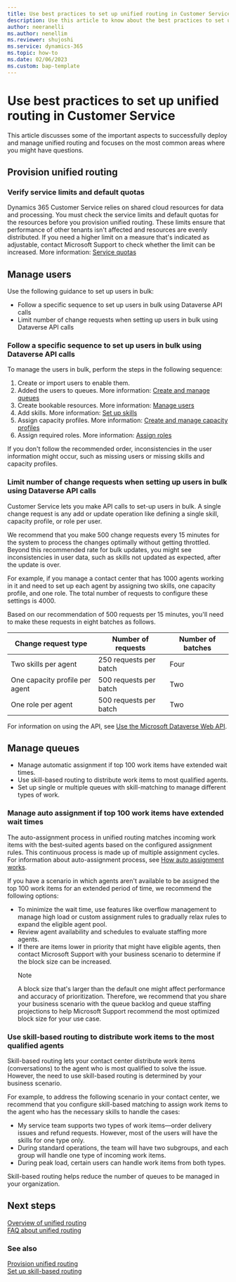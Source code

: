 ```yaml
---
title: Use best practices to set up unified routing in Customer Service
description: Use this article to know about the best practices to set up unified routing in Customer Service and things to do and avoid for a successful implementation.
author: neeranelli
ms.author: nenellim
ms.reviewer: shujoshi
ms.service: dynamics-365
ms.topic: how-to
ms.date: 02/06/2023
ms.custom: bap-template
---
```


# Use best practices to set up unified routing in Customer Service

This article discusses some of the important aspects to successfully deploy and manage unified routing and focuses on the most common areas where you might have questions.

## Provision unified routing

### Verify service limits and default quotas

Dynamics 365 Customer Service relies on shared cloud resources for data and processing. You must check the service limits and default quotas for the resources before you provision unified routing. These limits ensure that performance of other tenants isn't affected and resources are evenly distributed. If you need a higher limit on a measure that's indicated as adjustable, contact Microsoft Support to check whether the limit can be increased. More information: [Service quotas](service-quotas.md)

## Manage users

Use the following guidance to set up users in bulk:

- Follow a specific sequence to set up users in bulk using Dataverse API calls
- Limit number of change requests when setting up users in bulk using Dataverse API calls

### Follow a specific sequence to set up users in bulk using Dataverse API calls

To manage the users in bulk, perform the steps in the following sequence:

1. Create or import users to enable them.
1. Added the users to queues. More information: [Create and manage queues](queues-omnichannel.md)
1. Create bookable resources. More information: [Manage users](users-user-profiles.md#manage-users-using-the-classic-experience)
1. Add skills. More information: [Set up skills](setup-skills-assign-agents.md)
1. Assign capacity profiles. More information: [Create and manage capacity profiles](capacity-profiles.md)
1. Assign required roles. More information: [Assign roles](add-users-assign-roles.md)

If you don't follow the recommended order, inconsistencies in the user information might occur, such as missing users or missing skills and capacity profiles.

### Limit number of change requests when setting up users in bulk using Dataverse API calls

Customer Service lets you make API calls to set-up users in bulk. A single change request is any add or update operation like defining a single skill, capacity profile, or role per user.

We recommend that you make 500 change requests every 15 minutes for the system to process the changes optimally without getting throttled. Beyond this recommended rate for bulk updates, you might see inconsistencies in user data, such as skills not updated as expected, after the update is over.

For example, if you manage a contact center that has 1000 agents working in it and need to set up each agent by assigning two skills, one capacity profile, and one role. The total number of requests to configure these settings is 4000.

Based on our recommendation of 500 requests per 15 minutes, you'll need to make these requests in eight batches as follows.

|Change request type|Number of requests|Number of batches|
|-----------|---------|------------|
|Two skills per agent|250 requests per batch|Four|
|One capacity profile per agent|500 requests per batch|Two|
|One role per agent|500 requests per batch|Two|

For information on using the API, see [Use the Microsoft Dataverse Web API](/power-apps/developer/data-platform/webapi/overview).

## Manage queues

- Manage automatic assignment if top 100 work items have extended wait times.
- Use skill-based routing to distribute work items to most qualified agents.
- Set up single or multiple queues with skill-matching to manage different types of work.

### Manage auto assignment if top 100 work items have extended wait times

The auto-assignment process in unified routing matches incoming work items with the best-suited agents based on the configured assignment rules. This continuous process is made up of multiple assignment cycles. For information about auto-assignment process, see [How auto assignment works](assignment-methods.md#how-auto-assignment-works).

If you have a scenario in which agents aren't available to be assigned the top 100 work items for an extended period of time, we recommend the following options:

- To minimize the wait time, use features like overflow management to manage high load or custom assignment rules to gradually relax rules to expand the eligible agent pool.
- Review agent availability and schedules to evaluate staffing more agents.
- If there are items lower in priority that might have eligible agents, then contact Microsoft Support with your business scenario to determine if the block size can be increased.  
  > [!NOTE]
  > A block size that's larger than the default one might affect performance and accuracy of prioritization. Therefore, we recommend that you share your business scenario with the queue backlog and queue staffing projections to help Microsoft Support recommend the most optimized block size for your use case.

### Use skill-based routing to distribute work items to the most qualified agents

Skill-based routing lets your contact center distribute work items (conversations) to the agent who is most qualified to solve the issue. However, the need to use skill-based routing is determined by your business scenario.  

For example, to address the following scenario in your contact center, we recommend that you configure skill-based matching to assign work items to the agent who has the necessary skills to handle the cases:

- My service team supports two types of work items&mdash;order delivery issues and refund requests. However, most of the users will have the skills for one type only.
- During standard operations, the team will have two subgroups, and each group will handle one type of incoming work items.
- During peak load, certain users can handle work items from both types.

Skill-based routing helps reduce the number of queues to be managed in your organization.

## Next steps

[Overview of unified routing](overview-unified-routing.md)  
[FAQ about unified routing](unified-routing-faqs.md)  

### See also

[Provision unified routing](provision-unified-routing.md)  
[Set up skill-based routing](set-up-skill-based-routing.md)  